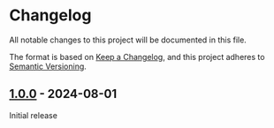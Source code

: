 # Changelog

All notable changes to this project will be documented in this file.

The format is based on [Keep a Changelog](https://keepachangelog.com/en/1.0.0/),
and this project adheres to [Semantic Versioning](https://semver.org/spec/v2.0.0.html).

## [1.0.0] - 2024-08-01

Initial release

[1.0.0]: https://github.com/druagoon/icli-rs/releases/tag/v1.0.0

<!-- generated by git-cliff -->
